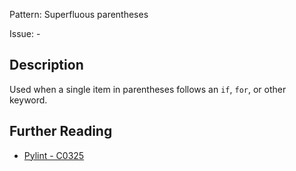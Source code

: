 Pattern: Superfluous parentheses

Issue: -

## Description

Used when a single item in parentheses follows an `if`, `for`, or other keyword.

## Further Reading

* [Pylint - C0325](http://pylint-messages.wikidot.com/messages:c0325)